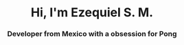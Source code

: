 <h1 align="center">Hi, I'm Ezequiel S. M.</h1>
<h3 align="center">Developer from Mexico with a obsession for Pong</h3>
